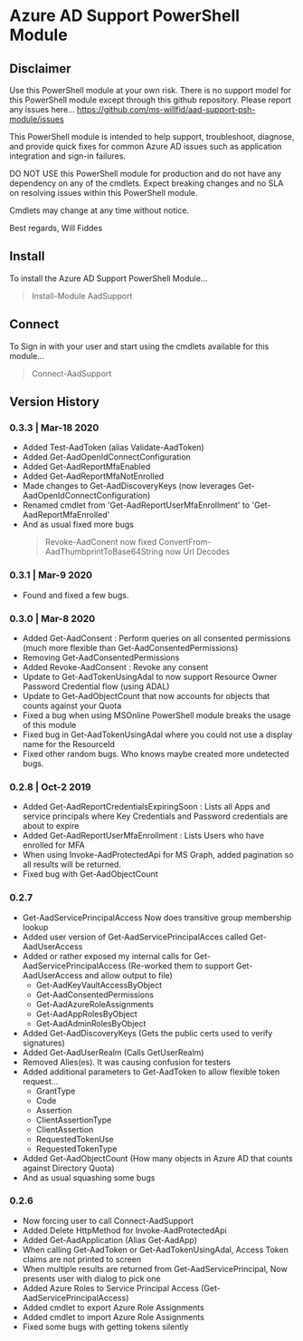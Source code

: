 # Azure AD Support PowerShell Module

## Disclaimer

Use this PowerShell module at your own risk. There is no support model for this PowerShell module except through this github repository. Please report any issues here... 
https://github.com/ms-willfid/aad-support-psh-module/issues

This PowerShell module is intended to help support, troubleshoot, diagnose, and provide quick fixes for common Azure AD issues such as application integration and sign-in failures.

DO NOT USE this PowerShell module for production and do not have any dependency on any of the cmdlets. Expect breaking changes and no SLA on resolving issues within this PowerShell module.

Cmdlets may change at any time without notice.

Best regards,
Will Fiddes

## Install

To install the Azure AD Support PowerShell Module...

> Install-Module AadSupport


## Connect

To Sign in with your user and start using the cmdlets available for this module...

> Connect-AadSupport


## Version History

### 0.3.3 | Mar-18 2020
* Added Test-AadToken (alias Validate-AadToken)
* Added Get-AadOpenIdConnectConfiguration
* Added Get-AadReportMfaEnabled
* Added Get-AadReportMfaNotEnrolled
* Made changes to Get-AadDiscoveryKeys (now leverages Get-AadOpenIdConnectConfiguration)
* Renamed cmdlet from 'Get-AadReportUserMfaEnrollment' to 'Get-AadReportMfaEnrolled'
* And as usual fixed more bugs
  > Revoke-AadConent now fixed
  > ConvertFrom-AadThumbprintToBase64String now Url Decodes

### 0.3.1 | Mar-9 2020
* Found and fixed a few bugs.

### 0.3.0 | Mar-8 2020
* Added Get-AadConsent : Perform queries on all consented permissions (much more flexible than Get-AadConsentedPermissions)
* Removing Get-AadConsentedPermissions
* Added Revoke-AadConsent : Revoke any consent
* Update to Get-AadTokenUsingAdal to now support Resource Owner Password Credential flow (using ADAL)  
* Update to Get-AadObjectCount that now accounts for objects that counts against your Quota
* Fixed a bug when using MSOnline PowerShell module breaks the usage of this module
* Fixed bug in Get-AadTokenUsingAdal where you could not use a display name for the ResourceId
* Fixed other random bugs. Who knows maybe created more undetected bugs.

### 0.2.8 | Oct-2 2019
* Added Get-AadReportCredentialsExpiringSoon : Lists all Apps and service principals where Key Credentials and Password credentials are about to expire
* Added Get-AadReportUserMfaEnrollment : Lists Users who have enrolled for MFA
* When using Invoke-AadProtectedApi for MS Graph, added pagination so all results will be returned.
* Fixed bug with Get-AadObjectCount

### 0.2.7
* Get-AadServicePrincipalAccess Now does transitive group membership lookup
* Added user version of Get-AadServicePrincipalAcces called Get-AadUserAccess
* Added or rather exposed my internal calls for Get-AadServicePrincipalAccess (Re-worked them to support Get-AadUserAccess and allow output to file)
    * Get-AadKeyVaultAccessByObject
    * Get-AadConsentedPermissions
    * Get-AadAzureRoleAssignments
    * Get-AadAppRolesByObject
    * Get-AadAdminRolesByObject
* Added Get-AadDiscoveryKeys (Gets the public certs used to verify signatures)
* Added Get-AadUserRealm (Calls GetUserRealm)
* Removed Alies(es). It was causing confusion for testers
* Added additional parameters to Get-AadToken to allow flexible token request...
    * GrantType
    * Code
    * Assertion
    * ClientAssertionType
    * ClientAssertion
    * RequestedTokenUse
    * RequestedTokenType
* Added Get-AadObjectCount (How many objects in Azure AD that counts against Directory Quota)
* And as usual squashing some bugs

### 0.2.6
* Now forcing user to call Connect-AadSupport
* Added Delete HttpMethod for Invoke-AadProtectedApi
* Added Get-AadApplication (Alias Get-AadApp)
* When calling Get-AadToken or Get-AadTokenUsingAdal, Access Token claims are not printed to screen
* When multiple results are returned from Get-AadServicePrincipal, Now presents user with dialog to pick one
* Added Azure Roles to Service Principal Access (Get-AadServicePrincipalAccess)
* Added cmdlet to export Azure Role Assignments
* Added cmdlet to import Azure Role Assignments
* Fixed some bugs with getting tokens silently